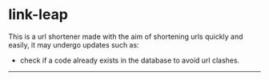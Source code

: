 # link-leap <img scr= "./link-leap/public/images/dominios.png">

This is a url shortener made with the aim of shortening urls quickly and easily, it may undergo updates such as:

* check if a code already exists in the database to avoid url clashes. 
 ___

